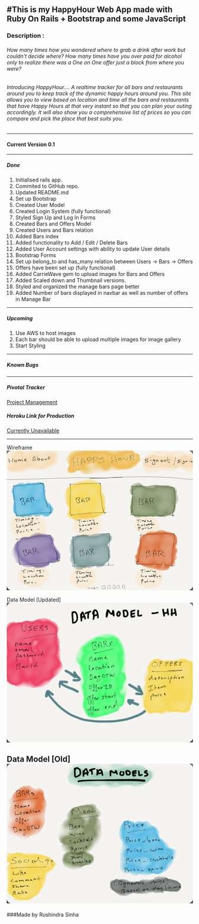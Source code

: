 #This is my HappyHour Web App made with Ruby On Rails + Bootstrap and some JavaScript
---

### Description :
###### How many times how you wondered where to grab a drink after work but couldn't decide where? How many times have you over paid for alcohol only to realize there was a One on One offer just a block from where you were?
###### Introducing HappyHour.... A realtime tracker for all bars and restaurants around you to keep track of the dynamic happy hours around you. This site allows you to view based on location and time all the bars and restaurants that have Happy Hours at that very instant so that you can plan your outing accordingly. It will also show you a comprehensive list of prices so you can compare and pick the place that best suits you.

___
#### Current Version 0.1
---
##### Done
1. Initialised rails app.
2. Commited to GitHub repo.
3. Updated README.md
4. Set up Bootstrap
5. Created User Model
6. Created Login System (fully functional)
7. Styled Sign Up and Log In Forms
8. Created Bars and Offers Model
9. Created Users and Bars relation
10. Added Bars index
11. Added functionality to Add / Edit / Delete Bars
12. Added User Account settings with ability to update User details
13. Bootstrap Forms
14. Set up belong_to and has_many relation between Users -> Bars -> Offers
15. Offers have been set up (fully functional)
16. Added CarrieWave gem to upload images for Bars and Offers
17. Added Scaled down and Thumbnail versions.
18. Styled and organized the manage bars page better
19. Added Number of bars displayed in navbar as well as number of offers in Manage Bar

---

##### Upcoming
1. Use AWS to host images
2. Each bar should be able to upload multiple images for image gallery
3. Start Styling

---
##### Known Bugs


---
##### Pivotal Tracker
[Project Management](https://www.pivotaltracker.com/n/projects/1320884)

##### Heroku Link for Production

[Currently Unavailable](#)

---

Wireframe
![Wireframe](assets/wireframe.png)

Data Model [Updated]
![Data Model](assets/dmnew.png)

Data Model [Old]
![Data Model](assets/dm.png)
---

###Made by Rushindra Sinha
